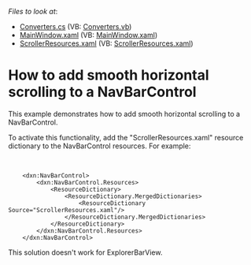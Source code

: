 <!-- default file list -->
*Files to look at*:

* [Converters.cs](./CS/NavigationScrolling/Converters.cs) (VB: [Converters.vb](./VB/NavigationScrolling/Converters.vb))
* [MainWindow.xaml](./CS/NavigationScrolling/MainWindow.xaml) (VB: [MainWindow.xaml](./VB/NavigationScrolling/MainWindow.xaml))
* [ScrollerResources.xaml](./CS/NavigationScrolling/ScrollerResources.xaml) (VB: [ScrollerResources.xaml](./VB/NavigationScrolling/ScrollerResources.xaml))
<!-- default file list end -->
# How to add smooth horizontal scrolling to a NavBarControl


<p>This example demonstrates how to add smooth horizontal scrolling to a NavBarControl.</p><p>To activate this functionality, add the "ScrollerResources.xaml" resource dictionary to the NavBarControl resources. For example:</p><p><br />


```xaml
    <dxn:NavBarControl>
        <dxn:NavBarControl.Resources>
            <ResourceDictionary>
                <ResourceDictionary.MergedDictionaries>
                    <ResourceDictionary Source="ScrollerResources.xaml"/>
                </ResourceDictionary.MergedDictionaries>
            </ResourceDictionary>
        </dxn:NavBarControl.Resources>
    </dxn:NavBarControl>
```

</p><p>This solution doesn't work for ExplorerBarView.</p>

<br/>


